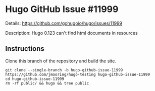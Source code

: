 # Hugo GitHub Issue #11999

Details: <https://github.com/gohugoio/hugo/issues/11999>

Description: Hugo 0.123 can't find html documents in resources

## Instructions

Clone this branch of the repository and build the site.

```text
git clone --single-branch -b hugo-github-issue-11999 https://github.com/jmooring/hugo-testing hugo-github-issue-11999
cd hugo-github-issue-11999
rm -rf public/ && hugo && tree public
```
